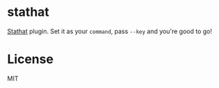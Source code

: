 
# stathat

 [Stathat](https://www.stathat.com) plugin. Set it as your `command`, pass `--key` and you're good to go!

# License

 MIT